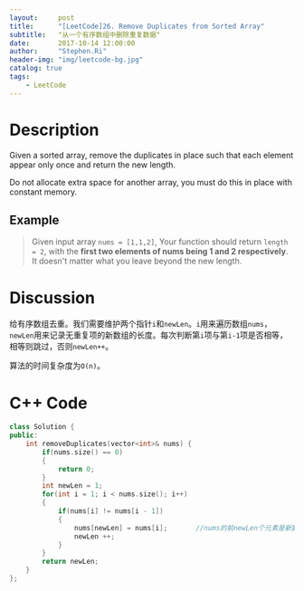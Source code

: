 ```yaml
---
layout:     post
title:      "[LeetCode]26. Remove Duplicates from Sorted Array"
subtitle:   "从一个有序数组中删除重复数据"
date:       2017-10-14 12:00:00
author:     "Stephen.Ri"
header-img: "img/leetcode-bg.jpg"
catalog: true
tags:
    - LeetCode
---
```


Description
===========

Given a sorted array, remove the duplicates in place such that each element appear only once and return the new length.

Do not allocate extra space for another array, you must do this in place with constant memory.

Example
-------

> Given input array `nums = [1,1,2]`,
> Your function should return `length = 2`, with the **first two elements of nums being 1 and 2 respectively**. It doesn't matter what you leave beyond the new length.

Discussion
=======

给有序数组去重。我们需要维护两个指针`i`和`newLen`。`i`用来遍历数组`nums`，`newLen`用来记录无重复项的新数组的长度。每次判断第`i`项与第`i-1`项是否相等，相等则跳过，否则`newLen++`。

算法的时间复杂度为`O(n)`。

C++ Code
====

```cpp
class Solution {
public:
    int removeDuplicates(vector<int>& nums) {
        if(nums.size() == 0)
        {
            return 0;
        }
        int newLen = 1;
        for(int i = 1; i < nums.size(); i++)
        {
            if(nums[i] != nums[i - 1])
            {
                nums[newLen] = nums[i];       //nums的前newLen个元素是新数组
                newLen ++;
            }
        }
        return newLen;
    }
};
```
